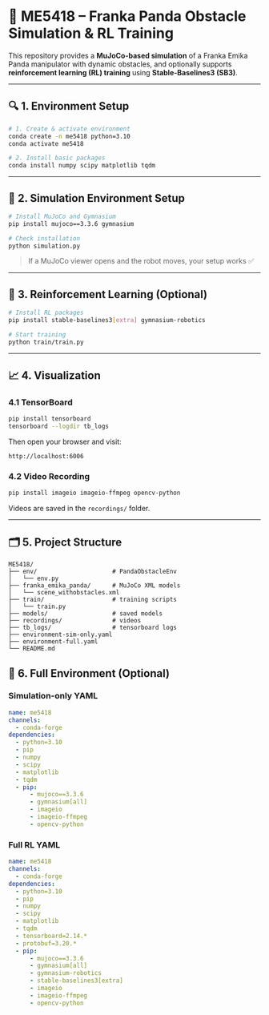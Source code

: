 # 🦾 ME5418 – Franka Panda Obstacle Simulation & RL Training

This repository provides a **MuJoCo-based simulation** of a Franka Emika Panda manipulator with dynamic obstacles, and optionally supports **reinforcement learning (RL) training** using **Stable-Baselines3 (SB3)**.

---

## 🔍 1. Environment Setup

```bash
# 1. Create & activate environment
conda create -n me5418 python=3.10
conda activate me5418

# 2. Install basic packages
conda install numpy scipy matplotlib tqdm
```

---

## 🤖 2. Simulation Environment Setup

```bash
# Install MuJoCo and Gymnasium
pip install mujoco==3.3.6 gymnasium

# Check installation
python simulation.py
```

> If a MuJoCo viewer opens and the robot moves, your setup works ✅

---

## 🧠 3. Reinforcement Learning (Optional)

```bash
# Install RL packages
pip install stable-baselines3[extra] gymnasium-robotics

# Start training
python train/train.py
```



---

## 📈 4. Visualization

### 4.1 TensorBoard

```bash
pip install tensorboard
tensorboard --logdir tb_logs
```

Then open your browser and visit:

```
http://localhost:6006
```

### 4.2 Video Recording

```bash
pip install imageio imageio-ffmpeg opencv-python
```

Videos are saved in the `recordings/` folder.

---

## 🗂️ 5. Project Structure

```
ME5418/
├── env/                     # PandaObstacleEnv
│   └── env.py
├── franka_emika_panda/      # MuJoCo XML models
│   └── scene_withobstacles.xml
├── train/                   # training scripts
│   └── train.py
├── models/                  # saved models
├── recordings/              # videos
├── tb_logs/                 # tensorboard logs
├── environment-sim-only.yaml
├── environment-full.yaml
└── README.md
```

## 🔧 6. Full Environment (Optional)

### Simulation-only YAML

```yaml
name: me5418
channels:
  - conda-forge
dependencies:
  - python=3.10
  - pip
  - numpy
  - scipy
  - matplotlib
  - tqdm
  - pip:
      - mujoco==3.3.6
      - gymnasium[all]
      - imageio
      - imageio-ffmpeg
      - opencv-python
```

### Full RL YAML

```yaml
name: me5418
channels:
  - conda-forge
dependencies:
  - python=3.10
  - pip
  - numpy
  - scipy
  - matplotlib
  - tqdm
  - tensorboard=2.14.*
  - protobuf=3.20.*
  - pip:
      - mujoco==3.3.6
      - gymnasium[all]
      - gymnasium-robotics
      - stable-baselines3[extra]
      - imageio
      - imageio-ffmpeg
      - opencv-python
```
